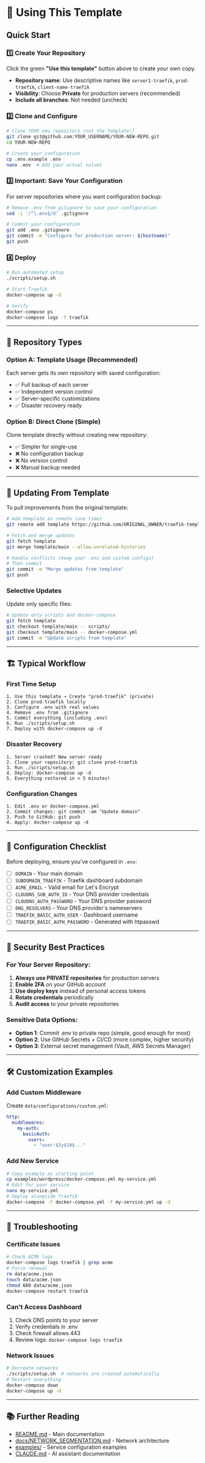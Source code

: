 # 🚀 Using This Template

## Quick Start

### 1️⃣ Create Your Repository

Click the green **"Use this template"** button above to create your own copy.

- **Repository name**: Use descriptive names like `server1-traefik`, `prod-traefik`, `client-name-traefik`
- **Visibility**: Choose **Private** for production servers (recommended)
- **Include all branches**: Not needed (uncheck)

### 2️⃣ Clone and Configure

```bash
# Clone YOUR new repository (not the template!)
git clone git@github.com:YOUR_USERNAME/YOUR-NEW-REPO.git
cd YOUR-NEW-REPO

# Create your configuration
cp .env.example .env
nano .env  # Add your actual values
```

### 3️⃣ Important: Save Your Configuration

For server repositories where you want configuration backup:

```bash
# Remove .env from gitignore to save your configuration
sed -i '/^\.env$/d' .gitignore

# Commit your configuration
git add .env .gitignore
git commit -m "Configure for production server: $(hostname)"
git push
```

### 4️⃣ Deploy

```bash
# Run automated setup
./scripts/setup.sh

# Start Traefik
docker-compose up -d

# Verify
docker-compose ps
docker-compose logs -f traefik
```

---

## 📁 Repository Types

### Option A: Template Usage (Recommended)
Each server gets its own repository with saved configuration:
- ✅ Full backup of each server
- ✅ Independent version control
- ✅ Server-specific customizations
- ✅ Disaster recovery ready

### Option B: Direct Clone (Simple)
Clone template directly without creating new repository:
- ✅ Simpler for single-use
- ❌ No configuration backup
- ❌ No version control
- ❌ Manual backup needed

---

## 🔄 Updating From Template

To pull improvements from the original template:

```bash
# Add template as remote (one time)
git remote add template https://github.com/ORIGINAL_OWNER/traefik-template.git

# Fetch and merge updates
git fetch template
git merge template/main --allow-unrelated-histories

# Handle conflicts (keep your .env and custom configs)
# Then commit
git commit -m "Merge updates from template"
git push
```

### Selective Updates

Update only specific files:

```bash
# Update only scripts and docker-compose
git fetch template
git checkout template/main -- scripts/
git checkout template/main -- docker-compose.yml
git commit -m "Update scripts from template"
```

---

## 🏗️ Typical Workflow

### First Time Setup
```
1. Use this template → Create "prod-traefik" (private)
2. Clone prod-traefik locally
3. Configure .env with real values
4. Remove .env from .gitignore
5. Commit everything (including .env)
6. Run ./scripts/setup.sh
7. Deploy with docker-compose up -d
```

### Disaster Recovery
```
1. Server crashed? New server ready
2. Clone your repository: git clone prod-traefik
3. Run ./scripts/setup.sh
4. Deploy: docker-compose up -d
5. Everything restored in < 5 minutes!
```

### Configuration Changes
```
1. Edit .env or docker-compose.yml
2. Commit changes: git commit -am "Update domain"
3. Push to GitHub: git push
4. Apply: docker-compose up -d
```

---

## 📝 Configuration Checklist

Before deploying, ensure you've configured in `.env`:

- [ ] `DOMAIN` - Your main domain
- [ ] `SUBDOMAIN_TRAEFIK` - Traefik dashboard subdomain
- [ ] `ACME_EMAIL` - Valid email for Let's Encrypt
- [ ] `CLOUDNS_SUB_AUTH_ID` - Your DNS provider credentials
- [ ] `CLOUDNS_AUTH_PASSWORD` - Your DNS provider password
- [ ] `DNS_RESOLVERS` - Your DNS provider's nameservers
- [ ] `TRAEFIK_BASIC_AUTH_USER` - Dashboard username
- [ ] `TRAEFIK_BASIC_AUTH_PASSWORD` - Generated with htpasswd

---

## 🔐 Security Best Practices

### For Your Server Repository:
1. **Always use PRIVATE repositories** for production servers
2. **Enable 2FA** on your GitHub account
3. **Use deploy keys** instead of personal access tokens
4. **Rotate credentials** periodically
5. **Audit access** to your private repositories

### Sensitive Data Options:
- **Option 1**: Commit .env to private repo (simple, good enough for most)
- **Option 2**: Use GitHub Secrets + CI/CD (more complex, higher security)
- **Option 3**: External secret management (Vault, AWS Secrets Manager)

---

## 🛠️ Customization Examples

### Add Custom Middleware
Create `data/configurations/custom.yml`:
```yaml
http:
  middlewares:
    my-auth:
      basicAuth:
        users:
          - "user:$2y$10$..."
```

### Add New Service
```bash
# Copy example as starting point
cp examples/wordpress/docker-compose.yml my-service.yml
# Edit for your service
nano my-service.yml
# Deploy alongside Traefik
docker-compose -f docker-compose.yml -f my-service.yml up -d
```

---

## 🚨 Troubleshooting

### Certificate Issues
```bash
# Check ACME logs
docker-compose logs traefik | grep acme
# Force renewal
rm data/acme.json
touch data/acme.json
chmod 600 data/acme.json
docker-compose restart traefik
```

### Can't Access Dashboard
1. Check DNS points to your server
2. Verify credentials in .env
3. Check firewall allows 443
4. Review logs: `docker-compose logs traefik`

### Network Issues
```bash
# Recreate networks
./scripts/setup.sh  # networks are created automatically
# Restart everything
docker-compose down
docker-compose up -d
```

---

## 📚 Further Reading

- [README.md](README.md) - Main documentation
- [docs/NETWORK_SEGMENTATION.md](docs/NETWORK_SEGMENTATION.md) - Network architecture
- [examples/](examples/) - Service configuration examples
- [CLAUDE.md](CLAUDE.md) - AI assistant documentation